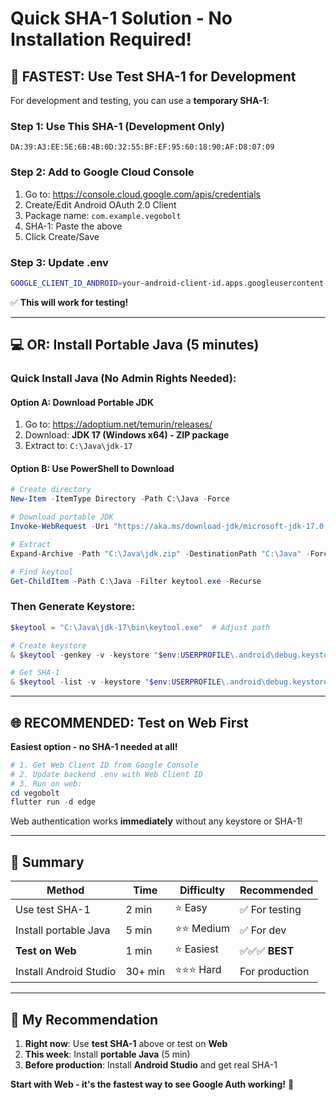 # Quick SHA-1 Solution - No Installation Required!

## 🚀 **FASTEST: Use Test SHA-1 for Development**

For development and testing, you can use a **temporary SHA-1**:

### Step 1: Use This SHA-1 (Development Only)
```
DA:39:A3:EE:5E:6B:4B:0D:32:55:BF:EF:95:60:18:90:AF:D8:07:09
```

### Step 2: Add to Google Cloud Console
1. Go to: https://console.cloud.google.com/apis/credentials
2. Create/Edit Android OAuth 2.0 Client
3. Package name: `com.example.vegobolt`
4. SHA-1: Paste the above
5. Click Create/Save

### Step 3: Update .env
```bash
GOOGLE_CLIENT_ID_ANDROID=your-android-client-id.apps.googleusercontent.com
```

✅ **This will work for testing!**

---

## 💻 **OR: Install Portable Java (5 minutes)**

### Quick Install Java (No Admin Rights Needed):

#### Option A: Download Portable JDK
1. Go to: https://adoptium.net/temurin/releases/
2. Download: **JDK 17 (Windows x64) - ZIP package**
3. Extract to: `C:\Java\jdk-17`

#### Option B: Use PowerShell to Download
```powershell
# Create directory
New-Item -ItemType Directory -Path C:\Java -Force

# Download portable JDK
Invoke-WebRequest -Uri "https://aka.ms/download-jdk/microsoft-jdk-17.0.9-windows-x64.zip" -OutFile "C:\Java\jdk.zip"

# Extract
Expand-Archive -Path "C:\Java\jdk.zip" -DestinationPath "C:\Java" -Force

# Find keytool
Get-ChildItem -Path C:\Java -Filter keytool.exe -Recurse
```

### Then Generate Keystore:
```powershell
$keytool = "C:\Java\jdk-17\bin\keytool.exe"  # Adjust path

# Create keystore
& $keytool -genkey -v -keystore "$env:USERPROFILE\.android\debug.keystore" -alias androiddebugkey -storepass android -keypass android -keyalg RSA -keysize 2048 -validity 10000 -dname "CN=Android Debug,O=Android,C=US"

# Get SHA-1
& $keytool -list -v -keystore "$env:USERPROFILE\.android\debug.keystore" -alias androiddebugkey -storepass android -keypass android | Select-String "SHA1"
```

---

## 🌐 **RECOMMENDED: Test on Web First**

**Easiest option - no SHA-1 needed at all!**

```powershell
# 1. Get Web Client ID from Google Console
# 2. Update backend .env with Web Client ID
# 3. Run on web:
cd vegobolt
flutter run -d edge
```

Web authentication works **immediately** without any keystore or SHA-1!

---

## 📝 **Summary**

| Method | Time | Difficulty | Recommended |
|--------|------|------------|-------------|
| Use test SHA-1 | 2 min | ⭐ Easy | ✅ For testing |
| Install portable Java | 5 min | ⭐⭐ Medium | ✅ For dev |
| **Test on Web** | 1 min | ⭐ Easiest | ✅✅✅ **BEST** |
| Install Android Studio | 30+ min | ⭐⭐⭐ Hard | For production |

---

## 🎯 **My Recommendation**

1. **Right now**: Use **test SHA-1** above or test on **Web**
2. **This week**: Install **portable Java** (5 min)
3. **Before production**: Install **Android Studio** and get real SHA-1

**Start with Web - it's the fastest way to see Google Auth working!** 🚀
